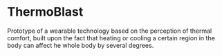 # ThermoBlast
Prototype of a wearable technology based on the perception of thermal comfort, built upon the fact that heating or cooling a certain region in the body can affect he whole body by several degrees.
